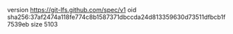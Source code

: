 version https://git-lfs.github.com/spec/v1
oid sha256:37af2474a118fe774c8b1587371dbccda24d813359630d73511dfbcb1f7539eb
size 5103
